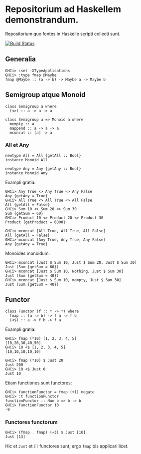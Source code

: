 # Repositorium ad Haskellem demonstrandum.

Repositorium quo fontes in Haskelle scripti collecti sunt.

[![Build Status](https://travis-ci.org/fuszenecker/HaskellDemo.svg?branch=master)](https://travis-ci.org/fuszenecker/HaskellDemo)

## Generalia

```
GHCi> :set -XTypeApplications
GHCi> :type fmap @Maybe
fmap @Maybe :: (a -> b) -> Maybe a -> Maybe b
```

## Semigroup atque Monoid

```
class Semigroup a where
  (<>) :: a -> a -> a

class Semigroup a => Monoid a where
  mempty :: a
  mappend :: a -> a -> a
  mconcat :: [a] -> a
```

### All et Any

```
newtype All = All {getAll :: Bool}
instance Monoid All

newtype Any = Any {getAny :: Bool}
instance Monoid Any
```

Exampli gratia:

```
GHCi> Any True <> Any True <> Any False
Any {getAny = True}
GHCi> All True <> All True <> All False
All {getAll = False}
GHCi> Sum 10 <> Sum 20 <> Sum 30
Sum {getSum = 60}
GHCi> Product 10 <> Product 20 <> Product 30
Product {getProduct = 6000}

GHCi> mconcat [All True, All True, All False]
All {getAll = False}
GHCi> mconcat [Any True, Any True, Any False]
Any {getAny = True}
```

Monoides monoidum:

```
GHCi> mconcat [Just $ Sum 10, Just $ Sum 20, Just $ Sum 30]
Just (Sum {getSum = 60})
GHCi> mconcat [Just $ Sum 10, Nothing, Just $ Sum 30]
Just (Sum {getSum = 40})
GHCi> mconcat [Just $ Sum 10, mempty, Just $ Sum 30]
Just (Sum {getSum = 40})
```

## Functor

```
class Functor (f :: * -> *) where
  fmap :: (a -> b) -> f a -> f b
  (<$) :: a -> f b -> f a
```

Exampli gratia:

```
GHCi> fmap (*10) [1, 2, 3, 4, 5]
[10,20,30,40,50]
GHCi> 10 <$ [1, 2, 3, 4, 5]
[10,10,10,10,10]

GHCi> fmap (*10) $ Just 20
Just 200
GHCi> 10 <$ Just 0
Just 10
```

Etiam functiones sunt functores:

```
GHCi> functionFunctor = fmap (+1) negate
GHCi> :t functionFunctor
functionFunctor :: Num b => b -> b
GHCi> functionFunctor 10
-9
```

### Functores functorum

```
GHCi> (fmap . fmap) (+3) $ Just [10]
Just [13]
```

Hic et `Just` et `[]` functores sunt, ergo `fmap` bis applicari licet.
